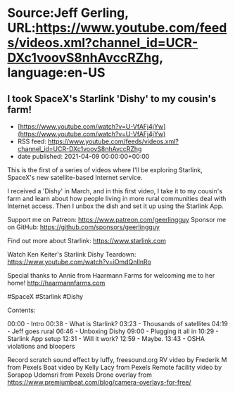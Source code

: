# Source:Jeff Gerling, URL:https://www.youtube.com/feeds/videos.xml?channel_id=UCR-DXc1voovS8nhAvccRZhg, language:en-US

## I took SpaceX's Starlink 'Dishy' to my cousin's farm!
 - [https://www.youtube.com/watch?v=U-VfAFj4jYw](https://www.youtube.com/watch?v=U-VfAFj4jYw)
 - RSS feed: https://www.youtube.com/feeds/videos.xml?channel_id=UCR-DXc1voovS8nhAvccRZhg
 - date published: 2021-04-09 00:00:00+00:00

This is the first of a series of videos where I'll be exploring Starlink, SpaceX's new satellite-based Internet service.

I received a 'Dishy' in March, and in this first video, I take it to my cousin's farm and learn about how people living in more rural communities deal with Internet access. Then I unbox the dish and set it up using the Starlink App.

Support me on Patreon: https://www.patreon.com/geerlingguy
Sponsor me on GitHub: https://github.com/sponsors/geerlingguy

Find out more about Starlink: https://www.starlink.com

Watch Ken Keiter's Starlink Dishy Teardown: https://www.youtube.com/watch?v=iOmdQnIlnRo

Special thanks to Annie from Haarmann Farms for welcoming me to her home! http://haarmannfarms.com

#SpaceX #Starlink #Dishy

Contents:

00:00 - Intro
00:38 - What is Starlink?
03:23 - Thousands of satellites
04:19 - Jeff goes rural
06:46 - Unboxing Dishy
09:00 - Plugging it all in
10:29 - Starlink App setup
12:31 - Will it work?
12:59 - Maybe.
13:43 - OSHA violations and bloopers

Record scratch sound effect by luffy, freesound.org
RV video by Frederik M from Pexels
Boat video by Kelly Lacy from Pexels
Remote facility video by Sorapop Udomsri from Pexels
Drone overlay from https://www.premiumbeat.com/blog/camera-overlays-for-free/

